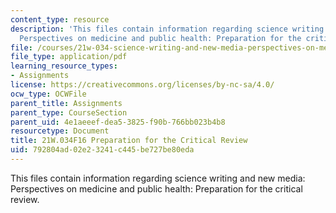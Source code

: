 ```yaml
---
content_type: resource
description: 'This files contain information regarding science writing and new media:
  Perspectives on medicine and public health: Preparation for the critical review.'
file: /courses/21w-034-science-writing-and-new-media-perspectives-on-medicine-and-public-health-fall-2016/792804ad02e23241c445be727be80eda_MIT21W_034F16_PreCritRev.pdf
file_type: application/pdf
learning_resource_types:
- Assignments
license: https://creativecommons.org/licenses/by-nc-sa/4.0/
ocw_type: OCWFile
parent_title: Assignments
parent_type: CourseSection
parent_uid: 4e1aeeef-dea5-3825-f90b-766bb023b4b8
resourcetype: Document
title: 21W.034F16 Preparation for the Critical Review
uid: 792804ad-02e2-3241-c445-be727be80eda
---
```

This files contain information regarding science writing and new media: Perspectives on medicine and public health: Preparation for the critical review.